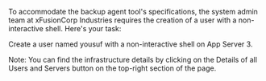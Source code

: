 To accommodate the backup agent tool's specifications, the system admin team at xFusionCorp Industries requires the creation of a user with a non-interactive shell. Here's your task:



Create a user named yousuf with a non-interactive shell on App Server 3.

Note: You can find the infrastructure details by clicking on the Details of all Users and Servers button on the top-right section of the page.